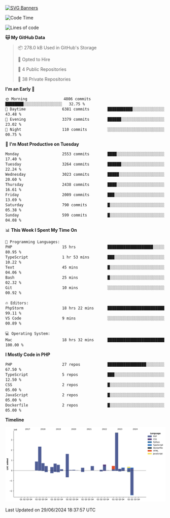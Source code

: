 [![SVG Banners](https://svg-banners.vercel.app/api?type=glitch&text1=Gere_Lajos%F0%9F%92%BB&width=800&height=400)](https://github.com/Akshay090/svg-banners)

<!--START_SECTION:waka-->
![Code Time](http://img.shields.io/badge/Code%20Time-1%2C746%20hrs%2047%20mins-blue)

![Lines of code](https://img.shields.io/badge/From%20Hello%20World%20I%27ve%20Written-14.1%20million%20lines%20of%20code-blue)

**🐱 My GitHub Data** 

> 📦 278.0 kB Used in GitHub's Storage 
 > 
> 💼 Opted to Hire
 > 
> 📜 4 Public Repositories 
 > 
> 🔑 38 Private Repositories 
 > 
**I'm an Early 🐤** 

```text
🌞 Morning                4806 commits        ████████░░░░░░░░░░░░░░░░░   32.75 % 
🌆 Daytime                6381 commits        ███████████░░░░░░░░░░░░░░   43.48 % 
🌃 Evening                3379 commits        ██████░░░░░░░░░░░░░░░░░░░   23.02 % 
🌙 Night                  110 commits         ░░░░░░░░░░░░░░░░░░░░░░░░░   00.75 % 
```
📅 **I'm Most Productive on Tuesday** 

```text
Monday                   2553 commits        ████░░░░░░░░░░░░░░░░░░░░░   17.40 % 
Tuesday                  3264 commits        ██████░░░░░░░░░░░░░░░░░░░   22.24 % 
Wednesday                3023 commits        █████░░░░░░░░░░░░░░░░░░░░   20.60 % 
Thursday                 2438 commits        ████░░░░░░░░░░░░░░░░░░░░░   16.61 % 
Friday                   2009 commits        ███░░░░░░░░░░░░░░░░░░░░░░   13.69 % 
Saturday                 790 commits         █░░░░░░░░░░░░░░░░░░░░░░░░   05.38 % 
Sunday                   599 commits         █░░░░░░░░░░░░░░░░░░░░░░░░   04.08 % 
```


📊 **This Week I Spent My Time On** 

```text
💬 Programming Languages: 
PHP                      15 hrs              ████████████████████░░░░░   80.95 % 
TypeScript               1 hr 53 mins        ███░░░░░░░░░░░░░░░░░░░░░░   10.22 % 
Text                     45 mins             █░░░░░░░░░░░░░░░░░░░░░░░░   04.06 % 
Bash                     25 mins             █░░░░░░░░░░░░░░░░░░░░░░░░   02.32 % 
Git                      10 mins             ░░░░░░░░░░░░░░░░░░░░░░░░░   00.92 % 

🔥 Editors: 
PhpStorm                 18 hrs 22 mins      █████████████████████████   99.11 % 
VS Code                  9 mins              ░░░░░░░░░░░░░░░░░░░░░░░░░   00.89 % 

💻 Operating System: 
Mac                      18 hrs 32 mins      █████████████████████████   100.00 % 
```

**I Mostly Code in PHP** 

```text
PHP                      27 repos            █████████████████░░░░░░░░   67.50 % 
TypeScript               5 repos             ███░░░░░░░░░░░░░░░░░░░░░░   12.50 % 
CSS                      2 repos             █░░░░░░░░░░░░░░░░░░░░░░░░   05.00 % 
JavaScript               2 repos             █░░░░░░░░░░░░░░░░░░░░░░░░   05.00 % 
Dockerfile               2 repos             █░░░░░░░░░░░░░░░░░░░░░░░░   05.00 % 
```



**Timeline**

![Lines of Code chart](https://raw.githubusercontent.com/gere-lajos/gere-lajos/main/assets/bar_graph.png)


 Last Updated on 29/06/2024 18:37:57 UTC
<!--END_SECTION:waka-->
